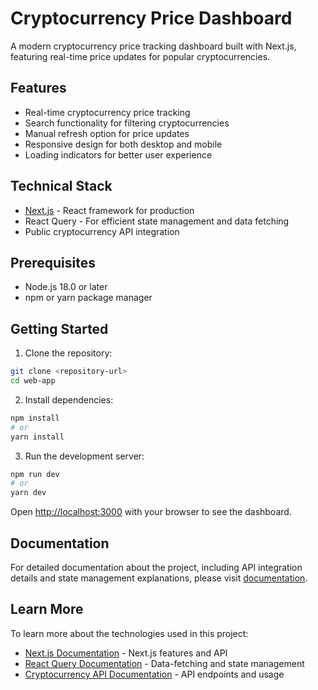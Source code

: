 # Cryptocurrency Price Dashboard

A modern cryptocurrency price tracking dashboard built with Next.js, featuring real-time price updates for popular cryptocurrencies.

## Features

- Real-time cryptocurrency price tracking
- Search functionality for filtering cryptocurrencies
- Manual refresh option for price updates
- Responsive design for both desktop and mobile
- Loading indicators for better user experience

## Technical Stack

- [Next.js](https://nextjs.org) - React framework for production
- React Query - For efficient state management and data fetching
- Public cryptocurrency API integration

## Prerequisites

- Node.js 18.0 or later
- npm or yarn package manager

## Getting Started

1. Clone the repository:
```bash
git clone <repository-url>
cd web-app
```

2. Install dependencies:
```bash
npm install
# or
yarn install
```

3. Run the development server:
```bash
npm run dev
# or
yarn dev
```

Open [http://localhost:3000](http://localhost:3000) with your browser to see the dashboard.

## Documentation

For detailed documentation about the project, including API integration details and state management explanations, please visit [documentation](https://docs-bh-crypto-dash.vercel.app/).

## Learn More

To learn more about the technologies used in this project:

- [Next.js Documentation](https://nextjs.org/docs) - Next.js features and API
- [React Query Documentation](https://tanstack.com/query/latest) - Data-fetching and state management
- [Cryptocurrency API Documentation](https://docs.coincap.io) - API endpoints and usage